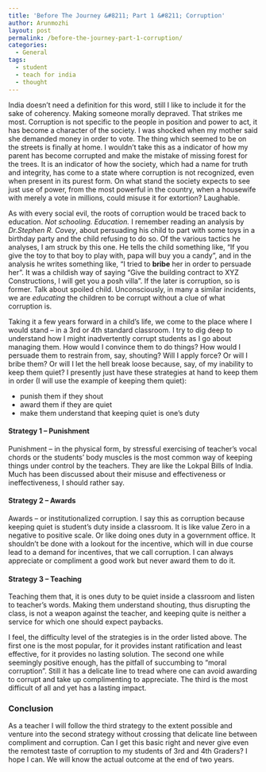 ```yaml
---
title: 'Before The Journey &#8211; Part 1 &#8211; Corruption'
author: Arunmozhi
layout: post
permalink: /before-the-journey-part-1-corruption/
categories:
  - General
tags:
  - student
  - teach for india
  - thought
---
```

India doesn&#8217;t need a definition for this word, still I like to include it for the sake of coherency. Making someone morally depraved. That strikes me most. Corruption is not specific to the people in position and power to act, it has become a character of the society. I was shocked when my mother said she demanded money in order to vote. The thing which seemed to be on the streets is finally at home. I wouldn&#8217;t take this as a indicator of how my parent has become corrupted and make the mistake of missing forest for the trees. It is an indicator of how the society, which had a name for truth and integrity, has come to a state where corruption is not recognized, even when present in its purest form. On what stand the society expects to see just use of power, from the most powerful in the country, when a housewife with merely a vote in millions, could misuse it for extortion? Laughable.

As with every social evil, the roots of corruption would be traced back to education. *Not schooling. Education.* I remember reading an analysis by *Dr.Stephen R. Covey*, about persuading his child to part with some toys in a birthday party and the child refusing to do so. Of the various tactics he analyses, I am struck by this one. He tells the child something like, &#8220;If you give the toy to that boy to play with, papa will buy you a candy&#8221;, and in the analysis he writes something like, &#8220;I tried to **bribe** her in order to persuade her&#8221;. It was a childish way of saying &#8220;Give the building contract to XYZ Constructions, I will get you a posh villa&#8221;. If the later is corruption, so is former. Talk about spoiled child. Unconsciously, in many a similar incidents, we are *educating* the children to be corrupt without a clue of what corruption is.

Taking it a few years forward in a child&#8217;s life, we come to the place where I would stand &#8211; in a 3rd or 4th standard classroom. I try to dig deep to understand how I might inadvertently corrupt students as I go about managing them. How would I convince them to do things? How would I persuade them to restrain from, say, shouting? Will I apply force? Or will I bribe them? Or will I let the hell break loose because, say, of my inability to keep them quiet? I presently just have these strategies at hand to keep them in order (I will use the example of keeping them quiet):

  * punish them if they shout
  * award them if they are quiet
  * make them understand that keeping quiet is one&#8217;s duty

#### Strategy 1 &#8211; Punishment

Punishment &#8211; in the physical form, by stressful exercising of teacher&#8217;s vocal chords or the students&#8217; body muscles is the most common way of keeping things under control by the teachers. They are like the Lokpal Bills of India. Much has been discussed about their misuse and effectiveness or ineffectiveness, I should rather say.

#### Strategy 2 &#8211; Awards

Awards &#8211; or institutionalized corruption. I say this as corruption because keeping quiet is student&#8217;s duty inside a classroom. It is like value Zero in a negative to positive scale. Or like doing ones duty in a government office. It shouldn&#8217;t be done with a lookout for the incentive, which will in due course lead to a demand for incentives, that we call corruption. I can always appreciate or compliment a good work but never award them to do it.

#### Strategy 3 &#8211; Teaching

Teaching them that, it is ones duty to be quiet inside a classroom and listen to teacher&#8217;s words. Making them understand shouting, thus disrupting the class, is not a weapon against the teacher, and keeping quite is neither a service for which one should expect paybacks.

I feel, the difficulty level of the strategies is in the order listed above. The first one is the most popular, for it provides instant ratification and least effective, for it provides no lasting solution. The second one while seemingly positive enough, has the pitfall of succumbing to &#8220;moral corruption&#8221;. Still it has a delicate line to tread where one can avoid awarding to corrupt and take up complimenting to appreciate. The third is the most difficult of all and yet has a lasting impact.

### Conclusion

As a teacher I will follow the third strategy to the extent possible and venture into the second strategy without crossing that delicate line between compliment and corruption. Can I get this basic right and never give even the remotest taste of corruption to my students of 3rd and 4th Graders? I hope I can. We will know the actual outcome at the end of two years.